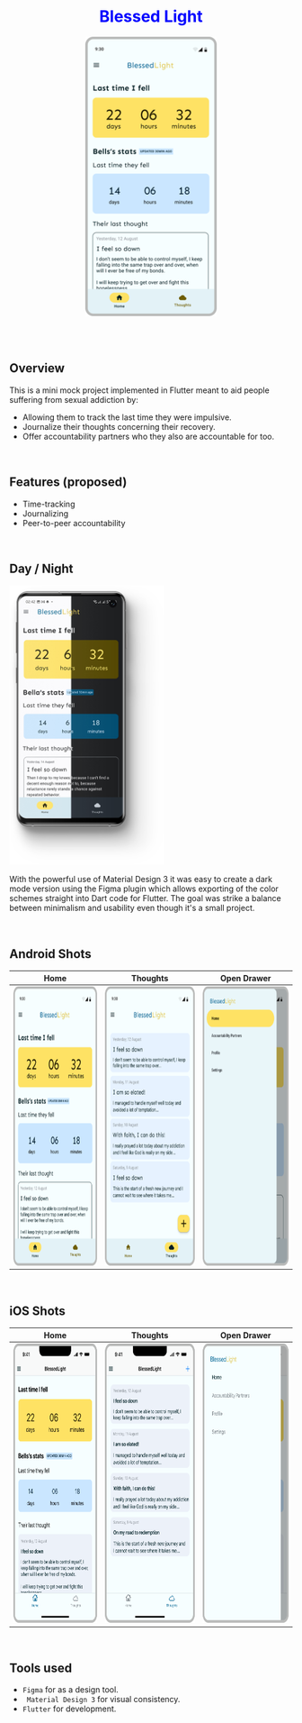 <h1 align=center style="color:blue"> Blessed Light </h1>

<p align="center">
  <img src="https://github.com/AfricanBongo/blessedlight/blob/master/images/androidHome.png" height="496"/>
</p>


</br>
</br>

## Overview

This is a mini mock project implemented in Flutter meant to aid people suffering from sexual addiction by:
- Allowing them to track the last time they were impulsive.
- Journalize their thoughts concerning their recovery.
- Offer accountability partners who they also are accountable for too.

</br>

## Features (proposed)
- Time-tracking
- Journalizing
- Peer-to-peer accountability

</br>

## Day / Night

<img src="https://github.com/AfricanBongo/blessedlight/blob/master/images/dayAndNight.png" height="496"/>

</br>

With the powerful use of Material Design 3 it was easy to create a dark mode version using the Figma plugin which allows exporting of the color schemes straight into Dart code for Flutter. The goal was strike a balance between minimalism and usability even though it's a small project.

</br>

## Android Shots

| Home | Thoughts | Open Drawer |
| --- | --- | --- |
| <img src="https://github.com/AfricanBongo/blessedlight/blob/master/images/androidHome.png" height="496"/> | <img src="https://github.com/AfricanBongo/blessedlight/blob/master/images/androidThoughts.png" height="496"/> | <img src="https://github.com/AfricanBongo/blessedlight/blob/master/images/androidDrawer.png" height="496"/> |

</br>

## iOS Shots

| Home | Thoughts | Open Drawer |
| --- | --- | --- |
| <img src="https://github.com/AfricanBongo/blessedlight/blob/master/images/iphoneHome.png" height="496"/> | <img src="https://github.com/AfricanBongo/blessedlight/blob/master/images/iphoneThoughts.png" height="496"/> | <img src="https://github.com/AfricanBongo/blessedlight/blob/master/images/iphoneDrawer.png" height="496"/> |

</br>

## Tools used
- ``` Figma ``` for as a design tool.
- ``` Material Design 3``` for visual consistency.
- ``` Flutter ``` for development.
